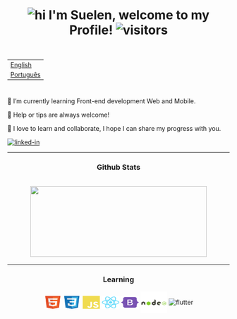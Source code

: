 <h1 align="center">
	<img src="https://user-images.githubusercontent.com/84348504/171513819-c997eb88-0823-4433-b38f-0fa4e3f60641.gif" alt="hi" height="80px"> 
	I'm Suelen, welcome to my Profile! 
	<img src="https://visitor-badge.laobi.icu/badge?page_id=suelensalca.suelensalca" 
	     alt="visitors">
</h1>

<br>

<table align="left">
 <tr><td><a href="README.md">English</a></td></tr>
 <tr><td><a href="readme_pt-br.md">Português</a></td></tr>
</table>

<br>
<br>
<br>
<br>
<br>

<div align="left">
  <p>🌱 I’m currently learning Front-end development Web and Mobile.</p>
  <p>💬 Help or tips are always welcome!</p>
  <p>🚀 I love to learn and collaborate, I hope I can share my progress with you.</p>
</div>

[![linked-in](https://img.shields.io/badge/Linkedin-0077B5?style=for-the-badge&logo=LinkedIn&logoColor=white)](https://www.linkedin.com/in/suelen-salca)

---
<div align="center">
  <h3>Github Stats</h3>
  <br>
  <img height="160" width="400" src="https://github-readme-stats-iota-five-27.vercel.app/api?username=suelensalca&show_icons=true&theme=radical&include_all_commits=true&count_private=true"/>
</div>

---
<div align="center">
  <h3>Learning</h3>
  <img align="center" alt="html5" height="30" width="40" src="https://raw.githubusercontent.com/devicons/devicon/master/icons/html5/html5-original.svg">
  <img align="center" alt="css" height="30" width="40" src="https://raw.githubusercontent.com/devicons/devicon/master/icons/css3/css3-original.svg">
  <img align="center" alt="javascript" height="30" width="40" src="https://raw.githubusercontent.com/devicons/devicon/master/icons/javascript/javascript-plain.svg">  
  <img align="center" alt="react" height="30" width="40" src="https://raw.githubusercontent.com/devicons/devicon/master/icons/react/react-original.svg">
  <img align="center" alt="bootstrap" height="30" width="40" src="https://raw.githubusercontent.com/devicons/devicon/master/icons/bootstrap/bootstrap-plain.svg">
  <img align="center" alt="node" height="50" width="60" src="https://raw.githubusercontent.com/devicons/devicon/master/icons/nodejs/nodejs-original-wordmark.svg">
  <img align="center" alt="flutter" height="30" width="90" src="https://raw.githubusercontent.com/flutter/website/archived-master/src/_assets/image/flutter-lockup-bg.jpg">
  <br>
  
</div>
